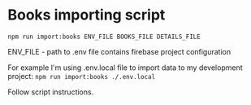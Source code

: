 # Books importing script

`npm run import:books ENV_FILE BOOKS_FILE DETAILS_FILE`

ENV_FILE - path to .env file contains firebase project configuration

For example I'm using .env.local file to import data to my development project: `npm run import:books ./.env.local`

Follow script instructions.
